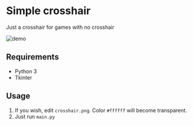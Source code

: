 # Simple crosshair
Just a crosshair for games with no crosshair

![demo](https://i.ibb.co/7KvzkLG/image.png)

## Requirements
* Python 3
* Tkinter

## Usage
1. If you wish, edit `crosshair.png`. Color `#ffffff` will become transparent.
2. Just run `main.py`
